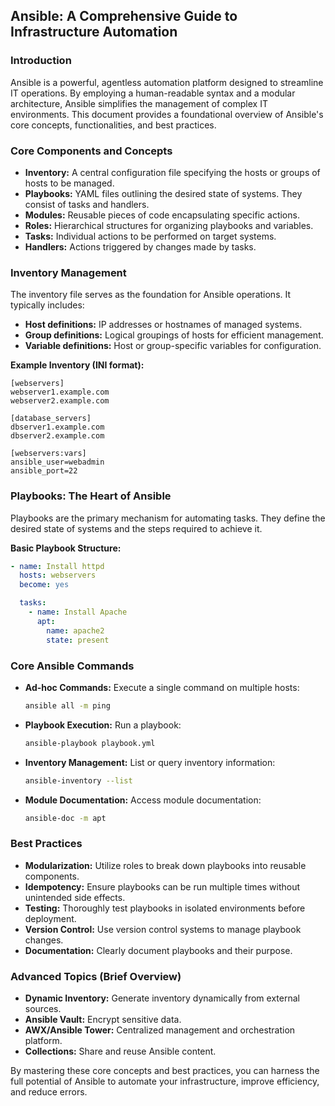 ## Ansible: A Comprehensive Guide to Infrastructure Automation

### Introduction

Ansible is a powerful, agentless automation platform designed to streamline IT operations. By employing a human-readable syntax and a modular architecture, Ansible simplifies the management of complex IT environments. This document provides a foundational overview of Ansible's core concepts, functionalities, and best practices.

### Core Components and Concepts

* **Inventory:** A central configuration file specifying the hosts or groups of hosts to be managed.
* **Playbooks:** YAML files outlining the desired state of systems. They consist of tasks and handlers.
* **Modules:** Reusable pieces of code encapsulating specific actions.
* **Roles:** Hierarchical structures for organizing playbooks and variables.
* **Tasks:** Individual actions to be performed on target systems.
* **Handlers:** Actions triggered by changes made by tasks.

### Inventory Management

The inventory file serves as the foundation for Ansible operations. It typically includes:

* **Host definitions:** IP addresses or hostnames of managed systems.
* **Group definitions:** Logical groupings of hosts for efficient management.
* **Variable definitions:** Host or group-specific variables for configuration.

**Example Inventory (INI format):**

```
[webservers]
webserver1.example.com
webserver2.example.com

[database_servers]
dbserver1.example.com
dbserver2.example.com

[webservers:vars]
ansible_user=webadmin
ansible_port=22
```

### Playbooks: The Heart of Ansible

Playbooks are the primary mechanism for automating tasks. They define the desired state of systems and the steps required to achieve it.

**Basic Playbook Structure:**

```yaml
- name: Install httpd
  hosts: webservers
  become: yes

  tasks:
    - name: Install Apache
      apt:
        name: apache2
        state: present
```

### Core Ansible Commands

* **Ad-hoc Commands:** Execute a single command on multiple hosts:
  ```bash
  ansible all -m ping
  ```
* **Playbook Execution:** Run a playbook:
  ```bash
  ansible-playbook playbook.yml
  ```
* **Inventory Management:** List or query inventory information:
  ```bash
  ansible-inventory --list
  ```
* **Module Documentation:** Access module documentation:
  ```bash
  ansible-doc -m apt
  ```

### Best Practices

* **Modularization:** Utilize roles to break down playbooks into reusable components.
* **Idempotency:** Ensure playbooks can be run multiple times without unintended side effects.
* **Testing:** Thoroughly test playbooks in isolated environments before deployment.
* **Version Control:** Use version control systems to manage playbook changes.
* **Documentation:** Clearly document playbooks and their purpose.

### Advanced Topics (Brief Overview)

* **Dynamic Inventory:** Generate inventory dynamically from external sources.
* **Ansible Vault:** Encrypt sensitive data.
* **AWX/Ansible Tower:** Centralized management and orchestration platform.
* **Collections:** Share and reuse Ansible content.

By mastering these core concepts and best practices, you can harness the full potential of Ansible to automate your infrastructure, improve efficiency, and reduce errors.
 

